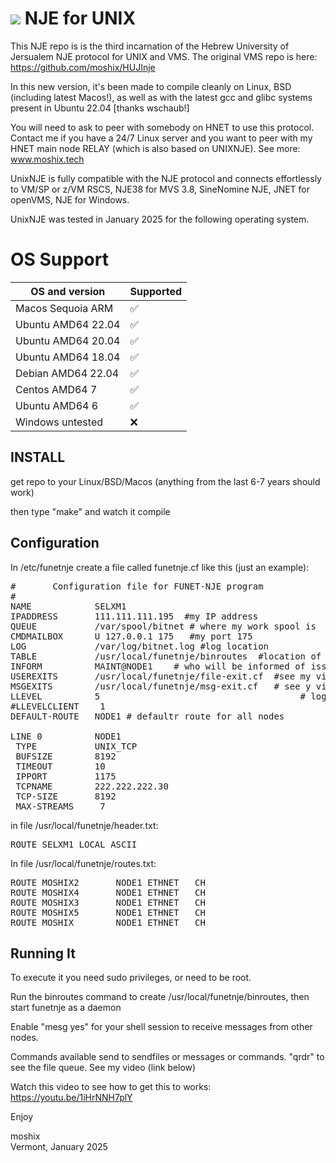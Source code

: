 
<a href="https://hits.seeyoufarm.com"><img src="https://hits.seeyoufarm.com/api/count/incr/badge.svg?url=https%3A%2F%2Fgithub.com%2Fmoshix%2FUnixNJE&count_bg=%2379C83D&title_bg=%23555555&icon=probot.svg&icon_color=%23E7E7E7&title=hits&edge_flat=false"/></a>
NJE for UNIX
=============



This NJE repo is is the third incarnation of the Hebrew University of Jersualem NJE protocol for UNIX and VMS. The original VMS repo is here: https://github.com/moshix/HUJInje

In this new version, it's been made to compile cleanly on Linux, BSD (including latest Macos!), as well as with the latest gcc and glibc systems present in Ubuntu 22.04 [thanks wschaub!]

You will need to ask to peer with somebody on HNET to use this protocol. Contact me if you have a 24/7 Linux server and you want to peer with my HNET main node RELAY (which is also based on UNIXNJE). See more: www.moshix.tech 

UnixNJE is fully compatible with the NJE protocol and connects effortlessly to VM/SP or z/VM RSCS, NJE38 for MVS 3.8, SineNomine NJE, JNET for openVMS, NJE for Windows. 

UnixNJE was tested in January 2025 for the following operating system. 

OS Support
========

| OS and version             | Supported          |
| -------------------------- | ------------------ |
| Macos Sequoia ARM          | :white_check_mark: |  
| Ubuntu AMD64 22.04         | :white_check_mark: |  
| Ubuntu AMD64 20.04         | :white_check_mark: |  
| Ubuntu AMD64 18.04         | :white_check_mark: |   
| Debian AMD64 22.04         | :white_check_mark: |  
| Centos AMD64 7             | :white_check_mark: |  
| Ubuntu AMD64 6             | :white_check_mark: |  
| Windows untested           | :x:                |  

  



INSTALL
------

get repo to your Linux/BSD/Macos (anything from the last 6-7 years should work)

then type "make" and watch it compile

Configuration
-------------

In /etc/funetnje create a file called funetnje.cf like this (just an example):
<pre>
#       Configuration file for FUNET-NJE program
#
NAME            SELXM1
IPADDRESS       111.111.111.195  #my IP address
QUEUE           /var/spool/bitnet # where my work spool is
CMDMAILBOX      U 127.0.0.1 175   #my port 175
LOG             /var/log/bitnet.log #log location
TABLE           /usr/local/funetnje/binroutes  #location of routes information (see below)
INFORM          MAINT@NODE1    # who will be informed of issues
USEREXITS       /usr/local/funetnje/file-exit.cf  #see my video (link below)
MSGEXITS        /usr/local/funetnje/msg-exit.cf   # see y video (link below)
LLEVEL          5                                      # log level
#LLEVELCLIENT    1
DEFAULT-ROUTE   NODE1 # defaultr route for all nodes

LINE 0          NODE1
 TYPE           UNIX_TCP
 BUFSIZE        8192
 TIMEOUT        10
 IPPORT         1175
 TCPNAME        222.222.222.30
 TCP-SIZE       8192
 MAX-STREAMS     7
</pre>

in file /usr/local/funetnje/header.txt:
<pre>
ROUTE SELXM1 LOCAL ASCII
</pre>
In file /usr/local/funetnje/routes.txt:
<pre>
ROUTE MOSHIX2       NODE1 ETHNET   CH
ROUTE MOSHIX4       NODE1 ETHNET   CH
ROUTE MOSHIX3       NODE1 ETHNET   CH
ROUTE MOSHIX5       NODE1 ETHNET   CH
ROUTE MOSHIX        NODE1 ETHNET   CH
</pre>



Running It
----------

To execute it you need sudo privileges, or need to be root. 

Run the binroutes command to create /usr/local/funetnje/binroutes, then start funetnje as a daemon

Enable "mesg yes" for your shell session to receive messages from other nodes. 

Commands available send to sendfiles or messages or commands. "qrdr" to see the file queue. See my video (link below)

Watch this video to see how to get this to works: https://youtu.be/1iHrNNH7plY


Enjoy

moshix  
Vermont, January 2025  
